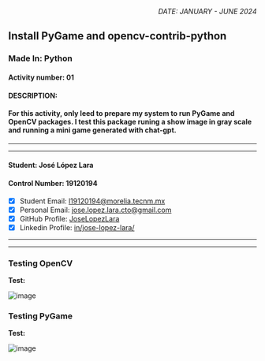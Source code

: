 <p style="text-align: right;"><em>DATE: JANUARY - JUNE 2024</em></p>

## **Install PyGame and opencv-contrib-python**

### Made In: Python

#### Activity number: 01

#### **DESCRIPTION:**

#### For this activity, only leed to prepare my system to run PyGame and OpenCV packages. I test this package runing a show image in gray scale and running a mini game generated with chat-gpt.

________________________________________________________
________________________________________________________

#### Student: José López Lara

#### Control Number: 19120194

* [x] Student Email: <l19120194@morelia.tecnm.mx>
* [x] Personal Email: <jose.lopez.lara.cto@gmail.com>
* [x] GitHub Profile: [JoseLopezLara](https://github.com/JoseLopezLara)
* [x] Linkedin Profile: [in/jose-lopez-lara/](https://www.linkedin.com/in/jose-lopez-lara/)

________________________________________________________
________________________________________________________

### **Testing OpenCV**

**Test:**

![image](image1.png)

### **Testing PyGame**

**Test:**

![image](image2.png)